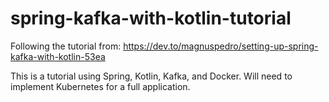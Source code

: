 # spring-kafka-with-kotlin-tutorial

Following the tutorial from: https://dev.to/magnuspedro/setting-up-spring-kafka-with-kotlin-53ea

This is a tutorial using Spring, Kotlin, Kafka, and Docker. Will need to implement Kubernetes for a full application. 
